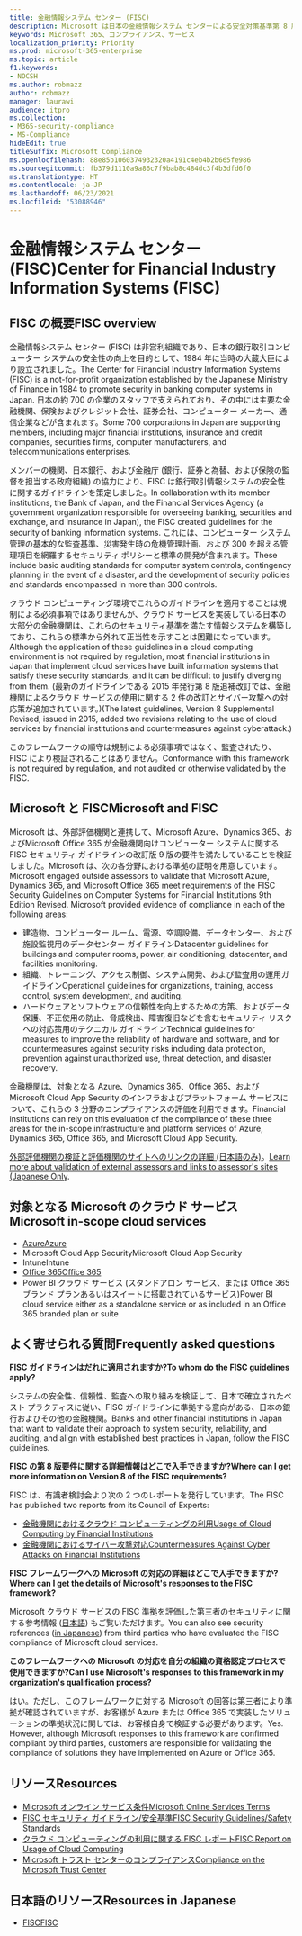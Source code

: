 ```yaml
---
title: 金融情報システム センター (FISC)
description: Microsoft は日本の金融情報システム センターによる安全対策基準第 8 版の要件を満たしています。
keywords: Microsoft 365、コンプライアンス、サービス
localization_priority: Priority
ms.prod: microsoft-365-enterprise
ms.topic: article
f1.keywords:
- NOCSH
ms.author: robmazz
author: robmazz
manager: laurawi
audience: itpro
ms.collection:
- M365-security-compliance
- MS-Compliance
hideEdit: true
titleSuffix: Microsoft Compliance
ms.openlocfilehash: 88e85b1060374932320a4191c4eb4b2b665fe986
ms.sourcegitcommit: fb379d1110a9a86c7f9bab8c484dc3f4b3dfd6f0
ms.translationtype: HT
ms.contentlocale: ja-JP
ms.lasthandoff: 06/23/2021
ms.locfileid: "53088946"
---
```

# <a name="center-for-financial-industry-information-systems-fisc"></a><span data-ttu-id="5cb2f-104">金融情報システム センター (FISC)</span><span class="sxs-lookup"><span data-stu-id="5cb2f-104">Center for Financial Industry Information Systems (FISC)</span></span>

## <a name="fisc-overview"></a><span data-ttu-id="5cb2f-105">FISC の概要</span><span class="sxs-lookup"><span data-stu-id="5cb2f-105">FISC overview</span></span>

<span data-ttu-id="5cb2f-106">金融情報システム センター (FISC) は非営利組織であり、日本の銀行取引コンピューター システムの安全性の向上を目的として、1984 年に当時の大蔵大臣により設立されました。</span><span class="sxs-lookup"><span data-stu-id="5cb2f-106">The Center for Financial Industry Information Systems (FISC) is a not-for-profit organization established by the Japanese Ministry of Finance in 1984 to promote security in banking computer systems in Japan.</span></span> <span data-ttu-id="5cb2f-107">日本の約 700 の企業のスタッフで支えられており、その中には主要な金融機関、保険およびクレジット会社、証券会社、コンピューター メーカー、通信企業などが含まれます。</span><span class="sxs-lookup"><span data-stu-id="5cb2f-107">Some 700 corporations in Japan are supporting members, including major financial institutions, insurance and credit companies, securities firms, computer manufacturers, and telecommunications enterprises.</span></span>

<span data-ttu-id="5cb2f-108">メンバーの機関、日本銀行、および金融庁 (銀行、証券と為替、および保険の監督を担当する政府組織) の協力により、FISC は銀行取引情報システムの安全性に関するガイドラインを策定しました。</span><span class="sxs-lookup"><span data-stu-id="5cb2f-108">In collaboration with its member institutions, the Bank of Japan, and the Financial Services Agency (a government organization responsible for overseeing banking, securities and exchange, and insurance in Japan), the FISC created guidelines for the security of banking information systems.</span></span> <span data-ttu-id="5cb2f-109">これには、コンピューター システム管理の基本的な監査基準、災害発生時の危機管理計画、および 300 を超える管理項目を網羅するセキュリティ ポリシーと標準の開発が含まれます。</span><span class="sxs-lookup"><span data-stu-id="5cb2f-109">These include basic auditing standards for computer system controls, contingency planning in the event of a disaster, and the development of security policies and standards encompassed in more than 300 controls.</span></span>

<span data-ttu-id="5cb2f-110">クラウド コンピューティング環境でこれらのガイドラインを適用することは規制による必須事項ではありませんが、クラウド サービスを実装している日本の大部分の金融機関は、これらのセキュリティ基準を満たす情報システムを構築しており、これらの標準から外れて正当性を示すことは困難になっています。</span><span class="sxs-lookup"><span data-stu-id="5cb2f-110">Although the application of these guidelines in a cloud computing environment is not required by regulation, most financial institutions in Japan that implement cloud services have built information systems that satisfy these security standards, and it can be difficult to justify diverging from them.</span></span> <span data-ttu-id="5cb2f-111">(最新のガイドラインである 2015 年発行第 8 版追補改訂では、金融機関によるクラウド サービスの使用に関する 2 件の改訂とサイバー攻撃への対応策が追加されています。)</span><span class="sxs-lookup"><span data-stu-id="5cb2f-111">(The latest guidelines, Version 8 Supplemental Revised, issued in 2015, added two revisions relating to the use of cloud services by financial institutions and countermeasures against cyberattack.)</span></span>

<span data-ttu-id="5cb2f-112">このフレームワークの順守は規制による必須事項ではなく、監査されたり、FISC により検証されることはありません。</span><span class="sxs-lookup"><span data-stu-id="5cb2f-112">Conformance with this framework is not required by regulation, and not audited or otherwise validated by the FISC.</span></span>

## <a name="microsoft-and-fisc"></a><span data-ttu-id="5cb2f-113">Microsoft と FISC</span><span class="sxs-lookup"><span data-stu-id="5cb2f-113">Microsoft and FISC</span></span>

<span data-ttu-id="5cb2f-p104">Microsoft は、外部評価機関と連携して、Microsoft Azure、Dynamics 365、およびMicrosoft Office 365 が金融機関向けコンピューター システムに関する FISC セキュリティ ガイドラインの改訂版 9 版の要件を満たしていることを検証しました。Microsoft は、次の各分野における準拠の証明を用意しています。</span><span class="sxs-lookup"><span data-stu-id="5cb2f-p104">Microsoft engaged outside assessors to validate that Microsoft Azure, Dynamics 365, and Microsoft Office 365 meet requirements of the FISC Security Guidelines on Computer Systems for Financial Institutions 9th Edition Revised. Microsoft provided evidence of compliance in each of the following areas:</span></span>

- <span data-ttu-id="5cb2f-116">建造物、コンピューター ルーム、電源、空調設備、データセンター、および施設監視用のデータセンター ガイドライン</span><span class="sxs-lookup"><span data-stu-id="5cb2f-116">Datacenter guidelines for buildings and computer rooms, power, air conditioning, datacenter, and facilities monitoring.</span></span>
- <span data-ttu-id="5cb2f-117">組織、トレーニング、アクセス制御、システム開発、および監査用の運用ガイドライン</span><span class="sxs-lookup"><span data-stu-id="5cb2f-117">Operational guidelines for organizations, training, access control, system development, and auditing.</span></span>
- <span data-ttu-id="5cb2f-118">ハードウェアとソフトウェアの信頼性を向上するための方策、およびデータ保護、不正使用の防止、脅威検出、障害復旧などを含むセキュリティ リスクへの対応策用のテクニカル ガイドライン</span><span class="sxs-lookup"><span data-stu-id="5cb2f-118">Technical guidelines for measures to improve the reliability of hardware and software, and for countermeasures against security risks including data protection, prevention against unauthorized use, threat detection, and disaster recovery.</span></span>

<span data-ttu-id="5cb2f-119">金融機関は、対象となる Azure、Dynamics 365、Office 365、および Microsoft Cloud App Security のインフラおよびプラットフォーム サービスについて、これらの 3 分野のコンプライアンスの評価を利用できます。</span><span class="sxs-lookup"><span data-stu-id="5cb2f-119">Financial institutions can rely on this evaluation of the compliance of these three areas for the in-scope infrastructure and platform services of Azure, Dynamics 365, Office 365, and Microsoft Cloud App Security.</span></span>

<span data-ttu-id="5cb2f-120">[外部評価機関の検証と評価機関のサイトへのリンクの詳細 (日本語のみ)](https://cloudblogs.microsoft.com/industry-blog/ja-jp/financial-services/2018/05/11/fisc_v9/)。</span><span class="sxs-lookup"><span data-stu-id="5cb2f-120">[Learn more about validation of external assessors and links to assessor's sites (Japanese Only](https://cloudblogs.microsoft.com/industry-blog/ja-jp/financial-services/2018/05/11/fisc_v9/).</span></span>

## <a name="microsoft-in-scope-cloud-services"></a><span data-ttu-id="5cb2f-121">対象となる Microsoft のクラウド サービス</span><span class="sxs-lookup"><span data-stu-id="5cb2f-121">Microsoft in-scope cloud services</span></span>

- [<span data-ttu-id="5cb2f-122">Azure</span><span class="sxs-lookup"><span data-stu-id="5cb2f-122">Azure</span></span>](https://aka.ms/AzureCompliance)
- <span data-ttu-id="5cb2f-123">Microsoft Cloud App Security</span><span class="sxs-lookup"><span data-stu-id="5cb2f-123">Microsoft Cloud App Security</span></span>
- <span data-ttu-id="5cb2f-124">Intune</span><span class="sxs-lookup"><span data-stu-id="5cb2f-124">Intune</span></span>
- [<span data-ttu-id="5cb2f-125">Office 365</span><span class="sxs-lookup"><span data-stu-id="5cb2f-125">Office 365</span></span>](https://go.microsoft.com/fwlink/p/?LinkID=2077751)
- <span data-ttu-id="5cb2f-126">Power BI クラウド サービス (スタンドアロン サービス、または Office 365 ブランド プランあるいはスイートに搭載されているサービス)</span><span class="sxs-lookup"><span data-stu-id="5cb2f-126">Power BI cloud service either as a standalone service or as included in an Office 365 branded plan or suite</span></span>

## <a name="frequently-asked-questions"></a><span data-ttu-id="5cb2f-127">よく寄せられる質問</span><span class="sxs-lookup"><span data-stu-id="5cb2f-127">Frequently asked questions</span></span>

<span data-ttu-id="5cb2f-128">**FISC ガイドラインはだれに適用されますか?**</span><span class="sxs-lookup"><span data-stu-id="5cb2f-128">**To whom do the FISC guidelines apply?**</span></span>

<span data-ttu-id="5cb2f-129">システムの安全性、信頼性、監査への取り組みを検証して、日本で確立されたベスト プラクティスに従い、FISC ガイドラインに準拠する意向がある、日本の銀行およびその他の金融機関。</span><span class="sxs-lookup"><span data-stu-id="5cb2f-129">Banks and other financial institutions in Japan that want to validate their approach to system security, reliability, and auditing, and align with established best practices in Japan, follow the FISC guidelines.</span></span>

<span data-ttu-id="5cb2f-130">**FISC の第 8 版要件に関する詳細情報はどこで入手できますか?**</span><span class="sxs-lookup"><span data-stu-id="5cb2f-130">**Where can I get more information on Version 8 of the FISC requirements?**</span></span>

<span data-ttu-id="5cb2f-131">FISC は、有識者検討会より次の 2 つのレポートを発行しています。</span><span class="sxs-lookup"><span data-stu-id="5cb2f-131">The FISC has published two reports from its Council of Experts:</span></span>

- [<span data-ttu-id="5cb2f-132">金融機関におけるクラウド コンピューティングの利用</span><span class="sxs-lookup"><span data-stu-id="5cb2f-132">Usage of Cloud Computing by Financial Institutions</span></span>](https://aka.ms/cloud-computing-report-en)
- [<span data-ttu-id="5cb2f-133">金融機関におけるサイバー攻撃対応</span><span class="sxs-lookup"><span data-stu-id="5cb2f-133">Countermeasures Against Cyber Attacks on Financial Institutions</span></span>](https://aka.ms/cyberattack-counter)

<span data-ttu-id="5cb2f-134">**FISC フレームワークへの Microsoft の対応の詳細はどこで入手できますか?**</span><span class="sxs-lookup"><span data-stu-id="5cb2f-134">**Where can I get the details of Microsoft's responses to the FISC framework?**</span></span>

<span data-ttu-id="5cb2f-135">Microsoft クラウド サービスの FISC 準拠を評価した第三者のセキュリティに関する参考情報 ([日本語](https://aka.ms/microsoftresponsetofiscguidancejapanese)) もご覧いただけます。</span><span class="sxs-lookup"><span data-stu-id="5cb2f-135">You can also see security references ([in Japanese](https://aka.ms/microsoftresponsetofiscguidancejapanese)) from third parties who have evaluated the FISC compliance of Microsoft cloud services.</span></span>

<span data-ttu-id="5cb2f-136">**このフレームワークへの Microsoft の対応を自分の組織の資格認定プロセスで使用できますか?**</span><span class="sxs-lookup"><span data-stu-id="5cb2f-136">**Can I use Microsoft's responses to this framework in my organization's qualification process?**</span></span>

<span data-ttu-id="5cb2f-p105">はい。ただし、このフレームワークに対する Microsoft の回答は第三者により準拠が確認されていますが、お客様が Azure または Office 365 で実装したソリューションの準拠状況に関しては、お客様自身で検証する必要があります。</span><span class="sxs-lookup"><span data-stu-id="5cb2f-p105">Yes. However, although Microsoft responses to this framework are confirmed compliant by third parties, customers are responsible for validating the compliance of solutions they have implemented on Azure or Office 365.</span></span>

## <a name="resources"></a><span data-ttu-id="5cb2f-139">リソース</span><span class="sxs-lookup"><span data-stu-id="5cb2f-139">Resources</span></span>

- [<span data-ttu-id="5cb2f-140">Microsoft オンライン サービス条件</span><span class="sxs-lookup"><span data-stu-id="5cb2f-140">Microsoft Online Services Terms</span></span>](https://aka.ms/Online-Services-Terms)
- [<span data-ttu-id="5cb2f-141">FISC セキュリティ ガイドライン/安全基準</span><span class="sxs-lookup"><span data-stu-id="5cb2f-141">FISC Security Guidelines/Safety Standards</span></span>](https://www.fisc.or.jp/english)
- [<span data-ttu-id="5cb2f-142">クラウド コンピューティングの利用に関する FISC レポート</span><span class="sxs-lookup"><span data-stu-id="5cb2f-142">FISC Report on Usage of Cloud Computing</span></span>](https://aka.ms/cloud-computing-report-en)
- [<span data-ttu-id="5cb2f-143">Microsoft トラスト センターのコンプライアンス</span><span class="sxs-lookup"><span data-stu-id="5cb2f-143">Compliance on the Microsoft Trust Center</span></span>](https://www.microsoft.com/trust-center/compliance/compliance-overview)

## <a name="resources-in-japanese"></a><span data-ttu-id="5cb2f-144">日本語のリソース</span><span class="sxs-lookup"><span data-stu-id="5cb2f-144">Resources in Japanese</span></span>

- [<span data-ttu-id="5cb2f-145">FISC</span><span class="sxs-lookup"><span data-stu-id="5cb2f-145">FISC</span></span>](https://www.fisc.or.jp/)
